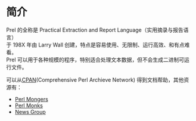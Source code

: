# 简介
Prel 的全称是 Practical Extraction and Report Language（实用摘录与报告语言）  
于 198X 年由 Larry Wall 创建，特点是容易使用、无限制、运行高效、和有点难看。  
Prel 可以用于各种规模的程序，特别适合处理文本数据，但不会生成二进制可运行文件。  

可以从[CPAN](https://www.cpan.org/)(Comprehensive Perl Archieve Network) 得到文档帮助，其他资源有：  
* [Perl Mongers](https://www.pm.org/)
* [Perl Monks](https://www.perlmonks.org/index.pl?)
* [News Group](http://www.faqs.org/faqs/perl-faq/moderated/welcome/)



